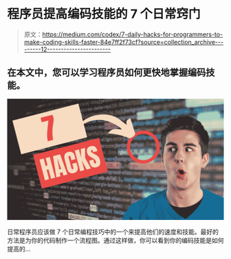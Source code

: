 # 程序员提高编码技能的 7 个日常窍门

> 原文：<https://medium.com/codex/7-daily-hacks-for-programmers-to-make-coding-skills-faster-84e7ff2f73cf?source=collection_archive---------12----------------------->

## 在本文中，您可以学习程序员如何更快地掌握编码技能。

![](img/f127e99cbc566aadd09d4f853bcc5f2b.png)

日常程序员应该做 7 个日常编程技巧中的一个来提高他们的速度和技能。最好的方法是为你的代码制作一个流程图。通过这样做，你可以看到你的编码技能是如何提高的…